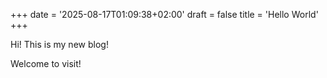 +++
date = '2025-08-17T01:09:38+02:00'
draft = false
title = 'Hello World'
+++

Hi! This is my new blog!

Welcome to visit!

